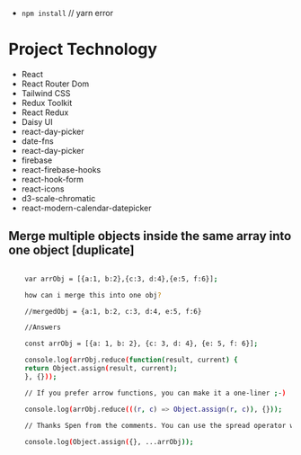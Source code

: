 - `npm install` // yarn error

# Project Technology

- React
- React Router Dom
- Tailwind CSS
- Redux Toolkit
- React Redux
- Daisy UI
- react-day-picker
- date-fns
- react-day-picker
- firebase
- react-firebase-hooks
- react-hook-form
- react-icons
- d3-scale-chromatic
- react-modern-calendar-datepicker

## Merge multiple objects inside the same array into one object [duplicate]

```sh

    var arrObj = [{a:1, b:2},{c:3, d:4},{e:5, f:6}];

    how can i merge this into one obj?

    //mergedObj = {a:1, b:2, c:3, d:4, e:5, f:6}

    //Answers

    const arrObj = [{a: 1, b: 2}, {c: 3, d: 4}, {e: 5, f: 6}];

    console.log(arrObj.reduce(function(result, current) {
    return Object.assign(result, current);
    }, {}));

    // If you prefer arrow functions, you can make it a one-liner ;-)

    console.log(arrObj.reduce(((r, c) => Object.assign(r, c)), {}));

    // Thanks Spen from the comments. You can use the spread operator with assign
    
    console.log(Object.assign({}, ...arrObj));
```
